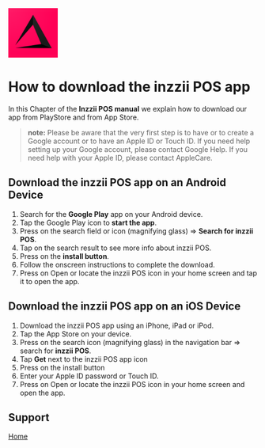 <img src="../Assets/Pictures/play_store_512.png" alt="inzzii logo" width="100"/>

# How to download the inzzii POS app

In this Chapter of the **Inzzii POS manual** we explain how to download our app from PlayStore and from App Store. 
> **note:** Please be aware that the very first step is to have or to create a Google account or to have an Apple ID or Touch ID. If you need help setting up your Google account, please contact Google Help. If you need help with your Apple ID, please contact AppleCare.

## Download the inzzii POS app on an Android Device

1. Search for the **Google Play** app on your Android device.
2. Tap the Google Play icon to **start the app**.
3. Press on the search field or icon (magnifying glass) => **Search for inzzii POS**.
4. Tap on the search result to see more info about inzzii POS.
5. Press on the **install button**.
6. Follow the onscreen instructions to complete the download.
7. Press on Open or locate the inzzii POS icon in your home screen and tap it to open the app.

## Download the inzzii POS app on an iOS Device

1. Download the inzzii POS app using an iPhone, iPad or iPod.
2. Tap the App Store on your device.
3. Press on the search icon (magnifying glass) in the navigation bar => search for **inzzii POS**.
4. Tap **Get** next to the inzzii POS app icon 
5. Press on the install button
6. Enter your Apple ID password or Touch ID.
7. Press on Open or locate the inzzii POS icon in your home screen and open the app.

## Support
[Home](../index.md)